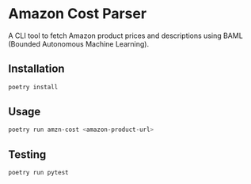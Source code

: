# Amazon Cost Parser

A CLI tool to fetch Amazon product prices and descriptions using BAML (Bounded Autonomous Machine Learning).

## Installation

```bash
poetry install
```

## Usage

```bash
poetry run amzn-cost <amazon-product-url>
```

## Testing

```bash
poetry run pytest
```

